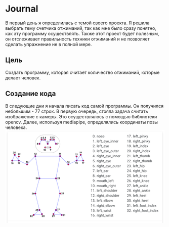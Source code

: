 # Journal
В первый день я определилась с темой своего проекта. Я решила выбрать тему счетчика отжиманий, так как мне было сразу понятно, как эту программу осуществлять.
Также этот проект будет полезным, он отслеживает правильность техники отжиманий и не позволяет сделать упражнение не в полной мере.
## Цель
Создать программу, которая считает количество отжиманий, которые делает человек.
## Создание кода
В следующие дни я начала писать код самой программы. Он получился небольшим - 77 строк. 
В первую очередь, стояла задача считать изображение с камеры. Это осуществлялось с помощью библиотеки opencv. Далее, используя mediapipe, определялись координаты позы человека. \
![alt text](1.png "точки")

